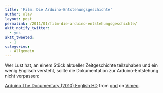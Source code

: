 ```yaml
---
title: 'Film: Die Arduino-Entstehungsgeschichte'
author: olav
layout: post
permalink: /2011/01/film-die-arduino-entstehungsgeschichte/
aktt_notify_twitter:
  - yes
aktt_tweeted:
  - 1
categories:
  - Allgemein
---
```

Wer Lust hat, an einem Stück aktueller Zeitgeschichte teilzuhaben und ein wenig Englisch versteht, sollte die Dokumentation zur Arduino-Entstehung nicht verpassen:

[Arduino The Documentary (2010) English HD][1] from [gnd][2] on [Vimeo][3].

 [1]: http://vimeo.com/18539129
 [2]: http://vimeo.com/gnd
 [3]: http://vimeo.com
